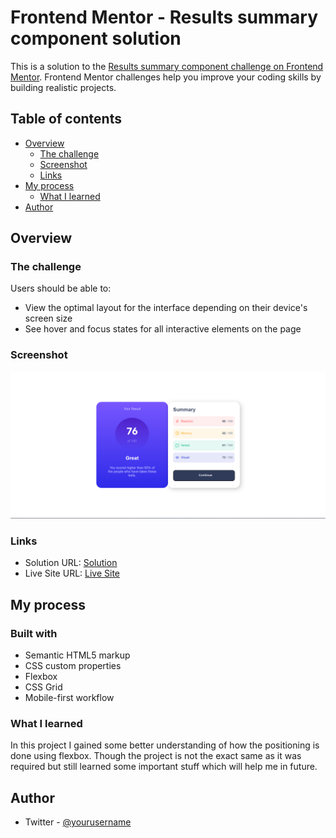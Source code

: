 # Frontend Mentor - Results summary component solution

This is a solution to the [Results summary component challenge on Frontend Mentor](https://www.frontendmentor.io/challenges/results-summary-component-CE_K6s0maV). Frontend Mentor challenges help you improve your coding skills by building realistic projects. 

## Table of contents

- [Overview](#overview)
  - [The challenge](#the-challenge)
  - [Screenshot](#screenshot)
  - [Links](#links)
- [My process](#my-process)
  - [What I learned](#what-i-learned)
- [Author](#author)

## Overview

### The challenge

Users should be able to:

- View the optimal layout for the interface depending on their device's screen size
- See hover and focus states for all interactive elements on the page

### Screenshot

![](./Screenshot_desktop.png)

### Links

- Solution URL: [Solution](https://www.frontendmentor.io/solutions/resultsummarycomponent-g2CuMZsUEm)
- Live Site URL: [Live Site](https://result-summary-component-uudaymishraa.netlify.app/)

## My process

### Built with

- Semantic HTML5 markup
- CSS custom properties
- Flexbox
- CSS Grid
- Mobile-first workflow

### What I learned

In this project I gained some better understanding of how the positioning is done using flexbox. Though the project is not the exact same as it was required but still learned some important stuff which will help me in future.

## Author

- Twitter - [@yourusername](https://www.twitter.com/uudaymishraa)
